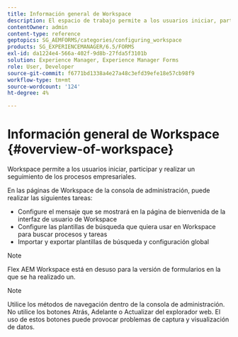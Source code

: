 ```yaml
---
title: Información general de Workspace
description: El espacio de trabajo permite a los usuarios iniciar, participar y realizar un seguimiento de los procesos empresariales. Vamos a obtener más información sobre el espacio de trabajo.
contentOwner: admin
content-type: reference
geptopics: SG_AEMFORMS/categories/configuring_workspace
products: SG_EXPERIENCEMANAGER/6.5/FORMS
exl-id: da1224e4-566a-402f-9d8b-27fda5f3101b
solution: Experience Manager, Experience Manager Forms
role: User, Developer
source-git-commit: f6771bd1338a4e27a48c3efd39efe18e57cb98f9
workflow-type: tm+mt
source-wordcount: '124'
ht-degree: 4%

---
```


# Información general de Workspace {#overview-of-workspace}

Workspace permite a los usuarios iniciar, participar y realizar un seguimiento de los procesos empresariales.

En las páginas de Workspace de la consola de administración, puede realizar las siguientes tareas:

* Configure el mensaje que se mostrará en la página de bienvenida de la interfaz de usuario de Workspace
* Configure las plantillas de búsqueda que quiera usar en Workspace para buscar procesos y tareas
* Importar y exportar plantillas de búsqueda y configuración global

>[!NOTE]
>
>Flex AEM Workspace está en desuso para la versión de formularios en la que se ha realizado un.

>[!NOTE]
>
>Utilice los métodos de navegación dentro de la consola de administración. No utilice los botones Atrás, Adelante o Actualizar del explorador web. El uso de estos botones puede provocar problemas de captura y visualización de datos.
